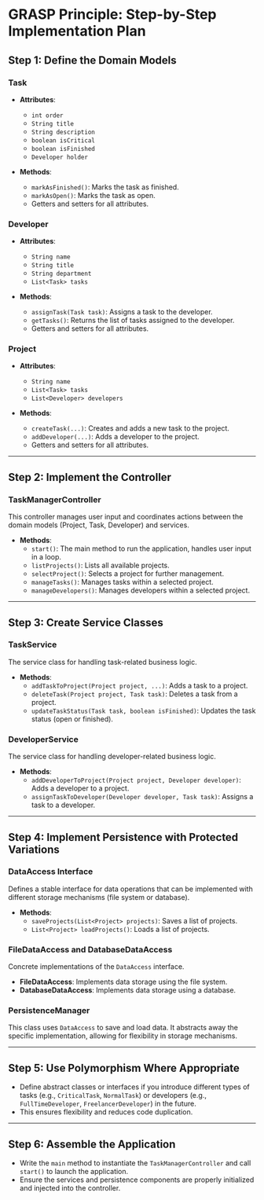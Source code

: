 # GRASP Principle: Step-by-Step Implementation Plan

## Step 1: Define the Domain Models

### Task

- **Attributes**:
  - `int order`
  - `String title`
  - `String description`
  - `boolean isCritical`
  - `boolean isFinished`
  - `Developer holder`

- **Methods**:
  - `markAsFinished()`: Marks the task as finished.
  - `markAsOpen()`: Marks the task as open.
  - Getters and setters for all attributes.

### Developer

- **Attributes**:
  - `String name`
  - `String title`
  - `String department`
  - `List<Task> tasks`

- **Methods**:
  - `assignTask(Task task)`: Assigns a task to the developer.
  - `getTasks()`: Returns the list of tasks assigned to the developer.
  - Getters and setters for all attributes.

### Project

- **Attributes**:
  - `String name`
  - `List<Task> tasks`
  - `List<Developer> developers`

- **Methods**:
  - `createTask(...)`: Creates and adds a new task to the project.
  - `addDeveloper(...)`: Adds a developer to the project.
  - Getters and setters for all attributes.

---

## Step 2: Implement the Controller

### TaskManagerController

This controller manages user input and coordinates actions between the domain models (Project, Task, Developer) and services.

- **Methods**:
  - `start()`: The main method to run the application, handles user input in a loop.
  - `listProjects()`: Lists all available projects.
  - `selectProject()`: Selects a project for further management.
  - `manageTasks()`: Manages tasks within a selected project.
  - `manageDevelopers()`: Manages developers within a selected project.

---

## Step 3: Create Service Classes

### TaskService

The service class for handling task-related business logic.

- **Methods**:
  - `addTaskToProject(Project project, ...)`: Adds a task to a project.
  - `deleteTask(Project project, Task task)`: Deletes a task from a project.
  - `updateTaskStatus(Task task, boolean isFinished)`: Updates the task status (open or finished).

### DeveloperService

The service class for handling developer-related business logic.

- **Methods**:
  - `addDeveloperToProject(Project project, Developer developer)`: Adds a developer to a project.
  - `assignTaskToDeveloper(Developer developer, Task task)`: Assigns a task to a developer.

---

## Step 4: Implement Persistence with Protected Variations

### DataAccess Interface

Defines a stable interface for data operations that can be implemented with different storage mechanisms (file system or database).

- **Methods**:
  - `saveProjects(List<Project> projects)`: Saves a list of projects.
  - `List<Project> loadProjects()`: Loads a list of projects.

### FileDataAccess and DatabaseDataAccess

Concrete implementations of the `DataAccess` interface.

- **FileDataAccess**: Implements data storage using the file system.
- **DatabaseDataAccess**: Implements data storage using a database.

### PersistenceManager

This class uses `DataAccess` to save and load data. It abstracts away the specific implementation, allowing for flexibility in storage mechanisms.

---

## Step 5: Use Polymorphism Where Appropriate

- Define abstract classes or interfaces if you introduce different types of tasks (e.g., `CriticalTask`, `NormalTask`) or developers (e.g., `FullTimeDeveloper`, `FreelancerDeveloper`) in the future.
- This ensures flexibility and reduces code duplication.

---

## Step 6: Assemble the Application

- Write the `main` method to instantiate the `TaskManagerController` and call `start()` to launch the application.
- Ensure the services and persistence components are properly initialized and injected into the controller.
